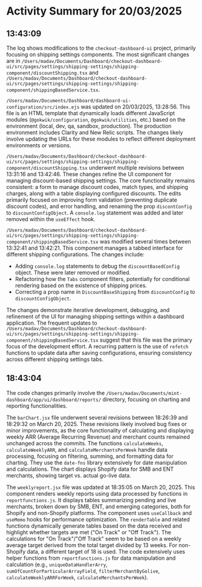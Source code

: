 # Activity Summary for 20/03/2025

## 13:43:09
The log shows modifications to the `checkout-dashboard-ui` project, primarily focusing on shipping settings components.  The most significant changes are in `/Users/madav/Documents/Dashboard/checkout-dashboard-ui/src/pages/settings/shipping-settings/shipping-component/discountShipping.tsx` and `/Users/madav/Documents/Dashboard/checkout-dashboard-ui/src/pages/settings/shipping-settings/shipping-component/shippingBasedService.tsx`.

`/Users/madav/Documents/Dashboard/dashboard-ui-configuration/src/index.ejs` was updated on 20/03/2025, 13:28:56. This file is an HTML template that dynamically loads different JavaScript modules (`@gokwik/configuration`, `@gokwik/utilities`, etc.) based on the environment (local, dev, qa, sandbox, production).  The production environment includes Clarity and New Relic scripts.  The changes likely involve updating the URLs for these modules to reflect different deployment environments or versions.

`/Users/madav/Documents/Dashboard/checkout-dashboard-ui/src/pages/settings/shipping-settings/shipping-component/discountShipping.tsx` underwent multiple revisions between 13:31:16 and 13:42:46. These changes refine the UI component for managing discount-based shipping settings.  The core functionality remains consistent:  a form to manage discount codes, match types, and shipping charges, along with a table displaying configured discounts.  The edits primarily focused on improving form validation (preventing duplicate discount codes), and error handling, and renaming the prop `discontConfig` to `discountConfigObject`.  A `console.log` statement was added and later removed within the `useEffect` hook.


`/Users/madav/Documents/Dashboard/checkout-dashboard-ui/src/pages/settings/shipping-settings/shipping-component/shippingBasedService.tsx` was modified several times between 13:32:41 and 13:42:21. This component manages a tabbed interface for different shipping configurations.  The changes include:
*   Adding `console.log` statements to debug the `discountBasedConfig` object. These were later removed or modified.
*   Refactoring how the `Tabs` component filters, potentially for conditional rendering based on the existence of shipping prices.  
*   Correcting a prop name in `DiscountBaseShipping` from `discountConfig` to `discountConfigObject`.

The changes demonstrate iterative development, debugging, and refinement of the UI for managing shipping settings within a dashboard application. The frequent updates to `/Users/madav/Documents/Dashboard/checkout-dashboard-ui/src/pages/settings/shipping-settings/shipping-component/shippingBasedService.tsx`  suggest that this file was the primary focus of the development effort.  A recurring pattern is the use of `refetch` functions to update data after saving configurations, ensuring consistency across different shipping settings tabs.


## 18:43:04
The code changes primarily involve the `/Users/madav/Documents/mint-dashboard/app/ui/dashboard/reports/` directory, focusing on  charting and reporting functionalities.

The `barChart.jsx` file underwent several revisions between 18:26:39 and 18:29:32 on March 20, 2025. These revisions likely involved bug fixes or minor improvements, as the core functionality of calculating and displaying weekly ARR (Average Recurring Revenue) and merchant counts remained unchanged across the commits.  The functions `calculateWeeks`, `calculateWeeklyARR`, and `calculateMerchantsPerWeek`  handle data processing, focusing on filtering, summing, and formatting data for charting.  They use the `date-fns` library extensively for date manipulation and calculations.  The chart displays Shopify data for SMB and ENT merchants, showing target vs. actual go-live data.


The `weeklyreport.jsx` file was updated at 18:35:05 on March 20, 2025. This component renders weekly reports using data processed by functions in `reportfunctions.js`.  It displays tables summarizing pending and live merchants, broken down by SMB, ENT, and emerging categories, both for Shopify and non-Shopify platforms.  The component uses `useCallback` and `useMemo` hooks for performance optimization.  The `renderTable` and related functions dynamically generate tables based on the data received and highlight whether targets are met ("On Track" or "Off Track"). The calculations for "On Track"/"Off Track" seem to be based on a weekly average target derived from the total target divided by 13 weeks.  For non-Shopify data, a different target of 18 is used.  The code extensively uses helper functions from `reportfunctions.js` for data manipulation and calculation (e.g., `uniqueDataHandlerArry`, `sumOfCountForParticularArrayField`, `filterMerchantByGolive`, `calculateWeeklyARRForWeek`, `calculateMerchantsPerWeek`).
